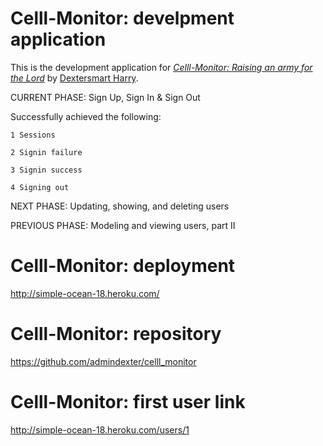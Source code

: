 # Celll-Monitor: develpment application

This is the development application for
[*Celll-Monitor: Raising an army for the Lord*](http://celll-monitor.com/)
by [Dextersmart Harry](http://dextersmart.com/).

CURRENT PHASE: Sign Up, Sign In & Sign Out

Successfully achieved the following:

    1 Sessions

    2 Signin failure

    3 Signin success

    4 Signing out

NEXT PHASE: Updating, showing, and deleting users

PREVIOUS PHASE: Modeling and viewing users, part II


# Celll-Monitor: deployment
http://simple-ocean-18.heroku.com/


# Celll-Monitor: repository
https://github.com/admindexter/celll_monitor

# Celll-Monitor: first user link
http://simple-ocean-18.heroku.com/users/1

